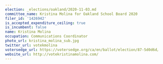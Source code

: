 ```yaml
---
election: _elections/oakland/2020-11-03.md
committee_name: Kristina Molina for Oakland School Board 2020
filer_id: '1426942'
is_accepted_expenditure_ceiling: true
is_incumbent: false
name: Kristina Molina
occupation: Communications Coordinator
photo_url: kristina_molina_sub.jpg
twitter_url: votekmolina
votersedge_url: https://votersedge.org/ca/en/ballot/election/87-5d0d6d/address/null/zip/94605/contests/contest/21298/candidate/151505
website_url: http://votekristinamolina.com/
---
```


